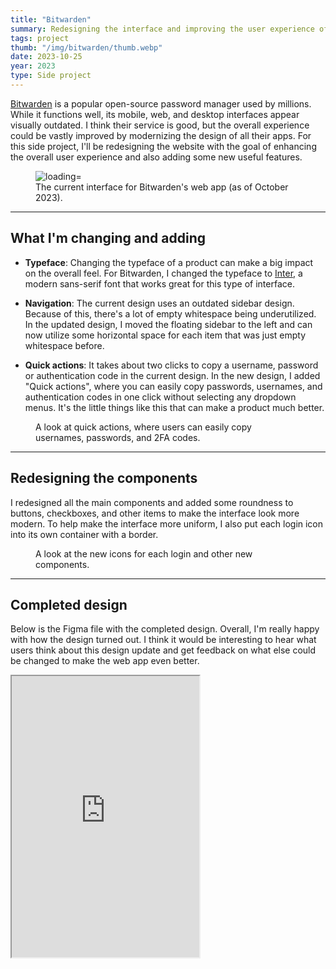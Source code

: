 ```yaml
---
title: "Bitwarden"
summary: Redesigning the interface and improving the user experience of the Bitwarden password manager.
tags: project
thumb: "/img/bitwarden/thumb.webp"
date: 2023-10-25
year: 2023
type: Side project
---
```


[Bitwarden](https://bitwarden.com/) is a popular open-source password manager used by millions. While it functions well, its mobile, web, and desktop interfaces appear visually outdated. I think their service is good, but the overall experience could be vastly improved by modernizing the design of all their apps. For this side project, I'll be redesigning the website with the goal of enhancing the overall user experience and also adding some new useful features.

<figure>
    <picture>
        <img src="/img/bitwarden/current.webp" alt=" loading="lazy">
    </picture>
    <figcaption>The current interface for Bitwarden's web app (as of October 2023).</figcaption>
</figure>

---

## What I'm changing and adding

- **Typeface**: Changing the typeface of a product can make a big impact on the overall feel. For Bitwarden, I changed the typeface to [Inter](https://rsms.me/inter/), a modern sans-serif font that works great for this type of interface.

- **Navigation**: The current design uses an outdated sidebar design. Because of this, there's a lot of empty whitespace being underutilized. In the updated design, I moved the floating sidebar to the left and can now utilize some horizontal space for each item that was just empty whitespace before.

- **Quick actions**: It takes about two clicks to copy a username, password or authentication code in the current design. In the new design, I added "Quick actions", where you can easily copy passwords, usernames, and authentication codes in one click without selecting any dropdown menus. It's the little things like this that can make a product much better.

<figure class="border-figure">
    <picture>
        <img src="/img/bitwarden/actions.webp" alt="" loading="lazy">
    </picture>
    <figcaption>A look at quick actions, where users can easily copy usernames, passwords, and 2FA codes.</figcaption>
</figure>

---

## Redesigning the components

I redesigned all the main components and added some roundness to buttons, checkboxes, and other items to make the interface look more modern. To help make the interface more uniform, I also put each login icon into its own container with a border.

<figure class="border-figure">
    <picture>
        <img src="/img/bitwarden/icons.webp" alt="" loading="lazy">
    </picture>
    <figcaption>A look at the new icons for each login and other new components.</figcaption>
</figure>

---

## Completed design

Below is the Figma file with the completed design. Overall, I'm really happy with how the design turned out. I think it would be interesting to hear what users think about this design update and get feedback on what else could be changed to make the web app even better.

<iframe title="Figma file for Bitwarden" height="450" src="https://www.figma.com/embed?embed_host=share&amp;url=https%3A%2F%2Fwww.figma.com%2Fdesign%2FP9YW1xPGG91sp38byjGhRw%2FBitwarden%3Fnode-id%3D1205-60%26t%3DKVsofjfPUEvKclc5-1" allowfullscreen=""></iframe>